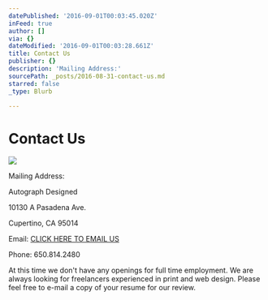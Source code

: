 ```yaml
---
datePublished: '2016-09-01T00:03:45.020Z'
inFeed: true
author: []
via: {}
dateModified: '2016-09-01T00:03:28.661Z'
title: Contact Us
publisher: {}
description: 'Mailing Address:'
sourcePath: _posts/2016-08-31-contact-us.md
starred: false
_type: Blurb

---
```

# Contact Us
![](https://the-grid-user-content.s3-us-west-2.amazonaws.com/2134a1ec-10ac-49a8-9eec-3c88953fd515.jpg)

Mailing Address:

Autograph Designed

10130 A Pasadena Ave.

Cupertino, CA 95014

Email: [CLICK HERE TO EMAIL US][0]

Phone: 650.814.2480

At this time we don't have any openings for full time employment. We are always looking for freelancers experienced in print and web design. Please feel free to e-mail a copy of your resume for our review.

[0]: mailto:kinst@autograph.net